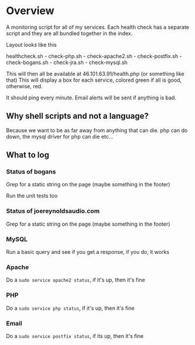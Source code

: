 # Overview

A monitoring script for all of my services.
Each health check has a separate script and they are all bundled together in the index.

Layout looks like this

healthcheck.sh
    - check-php.sh
    - check-apache2.sh
    - check-postfix.sh
    - check-bogans.sh
    - check-jra.sh
    - check-mysql.sh

This will then all be available at 46.101.63.91/health.php (or something like that)
This will display a box for each service, colored green if all is good, otherwise, red.

It should ping every minute. Email alerts will be sent if anything is bad.

## Why shell scripts and not a language?

Because we want to be as far away from anything that can die. php can do down,
the mysql driver for php can die etc...

## What to log

### Status of bogans
Grep for a static string on the page (maybe something in the footer)

Run the unit tests too

### Status of joereynoldsaudio.com
Grep for a static string on the page (maybe something in the footer)

### MySQL
Run a basic query and see if you get a response, if you do, it works

### Apache
Do a `sudo service apache2 status`, if it's up, then it's fine

### PHP
Do a `sudo service php status`, if it's up, then it's fine


### Email
Do a `sudo service postfix status`, if its up, then it's fine



